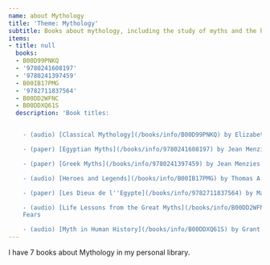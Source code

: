 ```yaml
---
name: about Mythology
title: 'Theme: Mythology'
subtitle: Books about mythology, including the study of myths and the history of myths
items:
- title: null
  books:
  - B00D99PNKQ
  - '9780241608197'
  - '9780241397459'
  - B00IB17PMG
  - '9782711837564'
  - B00DD2WFNC
  - B00DDXQ61S
  description: 'Book titles:


    - (audio) [Classical Mythology](/books/info/B00D99PNKQ) by Elizabeth Vandiver

    - (paper) [Egyptian Myths](/books/info/9780241608197) by Jean Menzies

    - (paper) [Greek Myths](/books/info/9780241397459) by Jean Menzies

    - (audio) [Heroes and Legends](/books/info/B00IB17PMG) by Thomas A. Shippey

    - (paper) [Les Dieux de l''Egypte](/books/info/9782711837564) by Marc {OCLCbr#C9}tienne

    - (audio) [Life Lessons from the Great Myths](/books/info/B00DD2WFNC) by J. Rufus
    Fears

    - (audio) [Myth in Human History](/books/info/B00DDXQ61S) by Grant L. Voth'
---
```

I have 7 books about Mythology in my personal library.

